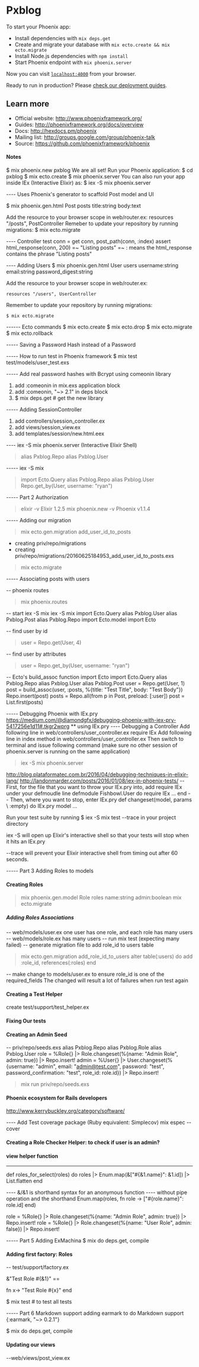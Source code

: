 # Pxblog

To start your Phoenix app:

  * Install dependencies with `mix deps.get`
  * Create and migrate your database with `mix ecto.create && mix ecto.migrate`
  * Install Node.js dependencies with `npm install`
  * Start Phoenix endpoint with `mix phoenix.server`

Now you can visit [`localhost:4000`](http://localhost:4000) from your browser.

Ready to run in production? Please [check our deployment guides](http://www.phoenixframework.org/docs/deployment).

## Learn more

  * Official website: http://www.phoenixframework.org/
  * Guides: http://phoenixframework.org/docs/overview
  * Docs: http://hexdocs.pm/phoenix
  * Mailing list: http://groups.google.com/group/phoenix-talk
  * Source: https://github.com/phoenixframework/phoenix

#### Notes
  $ mix phoenix.new pxblog
  We are all set! Run your Phoenix application:
      $ cd pxblog
      $ mix ecto.create
      $ mix phoenix.server
  You can also run your app inside IEx (Interactive Elixir) as:
      $ iex -S mix phoenix.server

---- Uses Phoenix's generator to scaffold Post model and UI

$ mix phoenix.gen.html Post posts title:string body:text

Add the resource to your browser scope in web/router.ex:
    resources "/posts", PostController
Remeber to update your repository by running migrations:
    $ mix ecto.migrate

---- Controller test
conn = get conn, post_path(conn, :index)
assert html_response(conn, 200) =~ "Listing posts"
=~ : means the html_response contains the phrase "Listing posts"

---- Adding Users
$ mix phoenix.gen.html User users username:string email:string password_digest:string

Add the resource to your browser scope in web/router.ex:

    resources "/users", UserController

Remember to update your repository by running migrations:

    $ mix ecto.migrate

------ Ecto commands
  $ mix ecto.create
  $ mix ecto.drop
  $ mix ecto.migrate
  $ mix ecto.rollback

----- Saving a Password Hash instead of a Password

----- How to run test in Phoenix framework
$ mix test test/models/user_test.exs

----- Add real password hashes with Bcrypt using comeonin library
1. add :comeonin in mix.exs application block
2. add :comeonin, "~> 2.1" in deps block
3. $ mix deps.get  # get the new library

----- Adding SessionController
1. add controllers/session_controller.ex
2. add views/session_view.ex
3. add templates/session/new.html.eex

---- iex -S mix phoenix.server (Interactive Elixir Shell)
> alias Pxblog.Repo
> alias Pxblog.User

----- iex -S mix
> import Ecto.Query
> alias Pxblog.Repo
> alias Pxblog.User
> Repo.get_by(User, username: "ryan")

----- Part 2 Authorization
> elixir -v
Elixir 1.2.5
> mix phoenix.new -v
Phoenix v1.1.4

----- Adding our migration
> mix ecto.gen.migration add_user_id_to_posts
* creating priv/repo/migrations
* creating priv/repo/migrations/20160625184953_add_user_id_to_posts.exs
> mix ecto.migrate

----- Associating posts with users

-- phoenix routes
> mix phoenix.routes

-- start iex -S mix
iex -S mix
import Ecto.Query
alias Pxblog.User
alias Pxblog.Post
alias Pxblog.Repo
import Ecto.model
import Ecto

-- find user by id
>user = Repo.get(User, 4)

-- find user by attributes
>user = Repo.get_by(User, username: "ryan")

-- Ecto's build_assoc function
import Ecto
import Ecto.Query
alias Pxblog.Repo
alias Pxblog.User
alias Pxblog.Post
user = Repo.get(User, 1)
post = build_assoc(user, :posts, %{title: "Test Title", body: "Test Body"})
Repo.insert(post)
posts = Repo.all(from p in Post, preload: [:user])
post = List.first(posts)


----- Debugging Phoenix with IEx.pry
https://medium.com/@diamondgfx/debugging-phoenix-with-iex-pry-5417256e1d11#.tkgr2wprg
** using IEx.pry
---- Debugging a Controller
Add following line in web/controllers/user_controller.ex
require IEx
Add following line in index method in web/controllers/user_controller.ex
Then switch to terminal and issue following command (make sure no other session of phoenix.server is running on the same application)
>iex -S mix phoenix.server

http://blog.plataformatec.com.br/2016/04/debugging-techniques-in-elixir-lang/
http://landonmarder.com/posts/2016/01/08/iex-in-phoenix-tests/
-- First, for the file that you want to throw your IEx.pry into, add require IEx under your defmoudle line
defmodule Fishbowl.User do
  require IEx
  ...
end
-- Then, where you want to stop, enter IEx.pry
def changeset(model, params \\ :empty) do
  IEx.pry
  model
  ...

Run your test suite by running $ iex -S mix test --trace in your project directory

iex -S will open up Elixir's interactive shell so that your tests will stop when it hits an IEx.pry

--trace will prevent your Elixir interactive shell from timing out after 60 seconds.

----- Part 3 Adding Roles to models

#### Creating Roles
> mix phoenix.gen.model Role roles name:string admin:boolean
> mix ecto.migrate

##### Adding Roles Associations
-- web/models/user.ex one user has one role, and each role has many users
-- web/models/role.ex has many users
-- run mix test (expecting many failed)
-- generate migration file to add role_id to users table
> mix ecto.gen.migration add_role_id_to_users
alter table(:users) do
  add :role_id, references(:roles)
end

-- make change to models/user.ex to ensure role_id is one of the required_fields
The changed will result a lot of failures when run test again
#### Creating a Test Helper
create test/support/test_helper.ex

#### Fixing Our tests

#### Creating an Admin Seed
-- priv/repo/seeds.exs
alias Pxblog.Repo
alias Pxblog.Role
alias Pxblog.User
role = %Role{}
  |> Role.changeset(%{name: "Admin Role", admin: true})
  |> Repo.insert!
admin = %User{}
  |> User.changeset(%{username: "admin", email: "admin@test.com", password: "test", password_confirmation: "test", role_id: role.id})
  |> Repo.insert!

> mix run priv/repo/seeds.exs

#### Phoenix ecosystem for Rails developers
http://www.kerrybuckley.org/category/software/

---- Add Test coverage package (Ruby equivalent: Simplecov)
mix espec --cover

#### Creating a Role Checker Helper: to check if user is an admin?

#### view helper function
----
def roles_for_select(roles) do
  roles
  |> Enum.map(&["#{&1.name}": &1.id])
  |> List.flatten
end

---- &/&1 is shorthand syntax for an anonymous function
---- without pipe operation and the shorthand
Enum.map(roles, fn role -> ["#{role.name}": role.id] end)

role = %Role{}
  |> Role.changeset(%{name: "Admin Role", admin: true})
  |> Repo.insert!
role = %Role{}
  |> Role.changeset(%{name: "User Role", admin: false})
  |> Repo.insert!

----- Part 5 Adding ExMachina
$ mix do deps.get, compile

#### Adding first factory: Roles
-- test/support/factory.ex

&"Test Role #{&1}" ==

fn x->
  "Test Role #{x}"
end

$ mix test # to test all tests

----- Part 6 Markdown support
adding earmark to do Markdown support
{:earmark, "~> 0.2.1"}

$ mix do deps.get, compile

#### Updating our views
--web/views/post_view.ex
